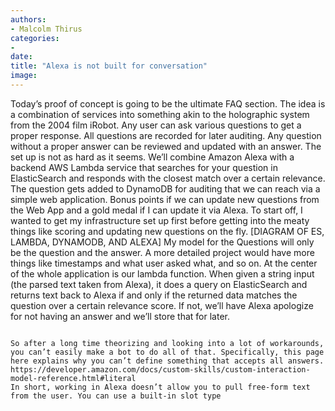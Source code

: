 ```yaml
---
authors:
- Malcolm Thirus
categories:
- 
date: 
title: "Alexa is not built for conversation"
image: 
---
```


Today’s proof of concept is going to be the ultimate FAQ section. The idea is a combination of services into something akin to the holographic system from the 2004 film iRobot.
Any user can ask various questions to get a proper response.
All questions are recorded for later auditing.
Any question without a proper answer can be reviewed and updated with an answer.
The set up is not as hard as it seems. We’ll combine Amazon Alexa with a backend AWS Lambda service that searches for your question in ElasticSearch and responds with the closest match over a certain relevance. The question gets added to DynamoDB for auditing that we can reach via a simple web application. Bonus points if we can update new questions from the Web App and a gold medal if I can update it via Alexa.
To start off, I wanted to get my infrastructure set up first before getting into the meaty things like scoring and updating new questions on the fly.
[DIAGRAM OF ES, LAMBDA, DYNAMODB, AND ALEXA]
My model for the Questions will only be the question and the answer. A more detailed project would have more things like timestamps and what user asked what, and so on.
At the center of the whole application is our lambda function. When given a string input (the parsed text taken from Alexa), it does a query on ElasticSearch and returns text back to Alexa if and only if the returned data matches the question over a certain relevance score. If not, we’ll have Alexa apologize for not having an answer and we’ll store that for later.

~~~~~~~~

So after a long time theorizing and looking into a lot of workarounds, you can’t easily make a bot to do all of that. Specifically, this page here explains why you can’t define something that accepts all answers. https://developer.amazon.com/docs/custom-skills/custom-interaction-model-reference.html#literal
In short, working in Alexa doesn’t allow you to pull free-form text from the user. You can use a built-in slot type
